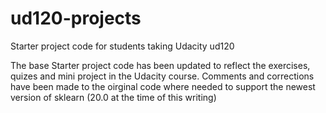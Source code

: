 ud120-projects
==============

Starter project code for students taking Udacity ud120

The base Starter project code has been updated to reflect the exercises, quizes and mini project in the Udacity course. Comments and corrections have been made to the oirginal code where needed to support the newest version of sklearn (20.0 at the time of this writing)
